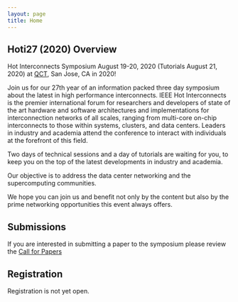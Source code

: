 ```yaml
---
layout: page
title: Home
---
```

## Hoti27 (2020) Overview

Hot Interconnects Symposium August 19-20, 2020 (Tutorials August 21, 2020) at [QCT](https://www.qct.io/), San Jose, CA in 2020!

Join us for our 27th year of an information packed three day symposium about the latest in high performance interconnects. IEEE Hot Interconnects is the premier international forum for researchers and developers of state of the art hardware and software architectures and implementations for interconnection networks of all scales, ranging from multi-core on-chip interconnects to those within systems, clusters, and data centers. Leaders in industry and academia attend the conference to interact with individuals at the forefront of this field.

Two days of technical sessions and a day of tutorials are waiting for you, to keep you on the top of the latest developments in industry and academia.

Our objective is to address the data center networking and the supercomputing communities.

We hope you can join us and benefit not only by the content but also by the prime networking opportunities this event always offers.

## Submissions

If you are interested in submitting a paper to the symposium please review the [Call for Papers](call-for-papers)

## Registration

Registration is not yet open.
